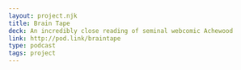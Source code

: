 ```yaml
---
layout: project.njk
title: Brain Tape
deck: An incredibly close reading of seminal webcomic Achewood
link: http://pod.link/braintape
type: podcast
tags: project
---
```

